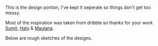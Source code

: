 This is the design portion, I've kept it seperate so things don't get too messy.

Most of the inspiration was taken from dribble so thanks for your work [Sumit](https://dribbble.com/shots/14700548-Food-Recipe), [Halo](https://dribbble.com/shots/13979302-Kitchen-secrets) & [Maulana](https://dribbble.com/shots/15223754-Food-Cooking-Inspiration-Website).

Below are rough sketches of the designs.

